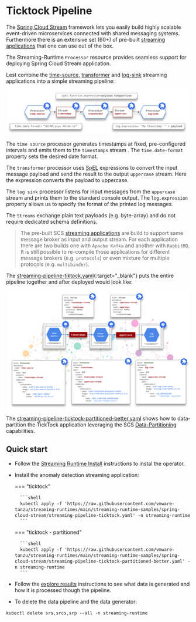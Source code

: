 # Ticktock Pipeline

The [Spring Cloud Stream](https://spring.io/projects/spring-cloud-stream) framework lets you easily build highly scalable event-driven microservices connected with shared messaging systems.
Furthermore there is an extensive set (60+) of pre-built [streaming applications](https://dataflow.spring.io/docs/applications/pre-packaged/#stream-applications) that one can use out of the box. 

The Streaming-Runtime `Processor` resource provides seamless support for deploying Spring Cloud Stream application.

Lest combine the [time-source](https://docs.spring.io/stream-applications/docs/2021.0.1/reference/html/#spring-cloud-stream-modules-time-source), [transformer](https://docs.spring.io/stream-applications/docs/2021.0.1/reference/html/#spring-cloud-stream-modules-transform-processor) and [log-sink](https://docs.spring.io/stream-applications/docs/2021.0.1/reference/html/#spring-cloud-stream-modules-log-sink) streaming applications into a simple streaming pipeline:

![SR SCS Pipeline](./scs-ticktock.svg)

The `time source` processor generates timestamps at fixed, pre-configured intervals and emits them to the `timestamps` stream . 
The `time.date-format` property sets the desired date format.

The `transformer` processor uses [SpEL](https://docs.spring.io/spring-framework/docs/current/reference/html/core.html#expressions) expressions to convert the input message payload and send the result to the output `uppercase` stream. Here the expression converts the payload to uppercase.

The `log sink` processor listens for input messages from the `uppercase` stream and prints them to the standard console output. 
The `log.expression` property allows us to specify the format of the printed log messages.

The `Streams` exchange plain text payloads (e.g. byte-array) and do not require dedicated schema definitions.

> The pre-built SCS [streaming applications](https://dataflow.spring.io/docs/applications/pre-packaged/#stream-applications) are build to support same message broker as input and output stream. 
> For each application there are two builds one with `Apache Kafka` and another with `RabbitMQ`. 
> It is still possible to re-compile those applications for different message brokers (e.g. `protocols`) or even mixture for multiple protocols (e.g. `multibinder`).

The [streaming-pipeline-tiktock.yaml](https://github.com/vmware-tanzu/streaming-runtimes/blob/main/streaming-runtime-samples/spring-cloud-stream/streaming-pipeline-ticktock.yaml){:target="_blank"} puts the entire pipeline together and after deployed would look like:

![SR SCS deployment](./ticktock-deployment.svg)

The [streaming-pipeline-ticktock-partitioned-better.yaml](https://github.com/vmware-tanzu/streaming-runtimes/blob/main/streaming-runtime-samples/spring-cloud-stream/streaming-pipeline-ticktock-partitioned-better.yaml) shows how to data-partition the TickTock application leveraging the SCS [Data-Partitioning](../../architecture/processors/data-partitioning.md) capabilities.


## Quick start

- Follow the [Streaming Runtime Install](../../install.md) instructions to instal the operator.

- Install the anomaly detection streaming application:

    === "ticktock"

        ```shell
        kubectl apply -f 'https://raw.githubusercontent.com/vmware-tanzu/streaming-runtimes/main/streaming-runtime-samples/spring-cloud-stream/streaming-pipeline-ticktock.yaml' -n streaming-runtime
        ```

    === "ticktock - partitioned"  
 
        ```shell
        kubectl apply -f 'https://raw.githubusercontent.com/vmware-tanzu/streaming-runtimes/main/streaming-runtime-samples/spring-cloud-stream/streaming-pipeline-ticktock-partitioned-better.yaml' -n streaming-runtime
        ``` 

- Follow the [explore results](../../instructions/#explore-the-results) instructions to see what data is generated and how it is processed though the pipeline. 

- To delete the data pipeline and the data generator:

```shell
kubectl delete srs,srcs,srp --all -n streaming-runtime 
```
